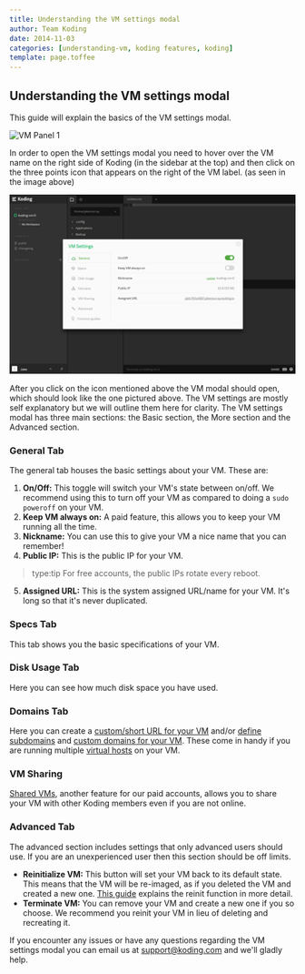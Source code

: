 ```yaml
---
title: Understanding the VM settings modal
author: Team Koding
date: 2014-11-03
categories: [understanding-vm, koding features, koding]
template: page.toffee
---
```


## Understanding the VM settings modal
This guide will explain the basics of the VM settings modal.

![VM Panel 1](uvms2.png)

In order to open the VM settings modal you need to hover over the VM name on the right side of Koding (in the sidebar at the top) and then click on the three points icon that appears on the right of the VM label. (as seen in the image above)

![VM Panel 2](uvms1.png)

After you click on the icon mentioned above the VM modal should open, which should look like the one pictured above. The VM settings are mostly self explanatory but we will outline them here for clarity. The VM settings modal has three main sections: the Basic section, the More section and the Advanced section.

### General Tab
The general tab houses the basic settings about your VM. These are:
1. **On/Off:** This toggle will switch your VM's state between on/off. We recommend using this to turn off your VM as compared to doing a `sudo poweroff` on your VM.
2. **Keep VM always on:** A paid feature, this allows you to keep your VM running all the time.
3. **Nickname:** You can use this to give your VM a nice name that you can remember!
4. **Public IP:** This is the public IP for your VM.
> type:tip
> For free accounts, the public IPs rotate every reboot.
5. **Assigned URL:** This is the system assigned URL/name for your VM. It's long so that it's never duplicated.

### Specs Tab
This tab shows you the basic specifications of your VM.

### Disk Usage Tab
Here you can see how much disk space you have used.

### Domains Tab
Here you can create a [custom/short URL for your VM](http://learn.koding.com/faq/vm-hostname/) and/or [define subdomains](http://learn.koding.com/faq/vm-hostname/) and [custom domains for your VM](http://learn.koding.com/guides/domains/). These come in handy if you are running multiple [virtual hosts](http://learn.koding.com/guides/vhosts-and-subdomains/) on your VM.

### VM Sharing
[Shared VMs](http://learn.koding.com/guides/permanent-shared-vm/), another feature for our paid accounts, allows you to share your VM with other Koding members even if you are not online.

### Advanced Tab
The advanced section includes settings that only advanced users should use. If you are an unexperienced user then this section should be off limits.
* **Reinitialize VM:** This button will set your VM back to its default state. This means that the VM will be re-imaged, as if you deleted the VM and created a new one. [This guide](https://learn.koding.com/faq/vm-reinit/) explains the reinit function in more detail.
* **Terminate VM:** You can remove your VM and create a new one if you so choose. We recommend you reinit your VM in lieu of deleting and recreating it.

If you encounter any issues or have any questions regarding the VM settings modal you can email us at [support@koding.com](mailto:support@koding.com) and we'll gladly help.
